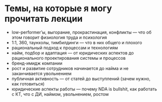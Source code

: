 # Темы, на которые я могу прочитать лекции

- low-performer’ы, выгорание, прокрастинация, конфликты — что об этом говорит физиология труда и психология
- 1:1, 360, таунхолы, тимбилдинги — что в них общего и плохого
- рациональный подход к процессам и технологиям
- найм, подбор и адаптация — от юридических аспектов до рационального проектирования системы и процессов
- бренд-имидж компании
- рост и развитие сотрудников начинается до найма и не заканчивается увольнением
- публичная активность — от статей до выступлений (зачем нужно, как готовиться)
- юридические аспекты работы — почему NDA is bullshit, как работать с КТ, что с ДИ, наймом, увольнением, ростом

